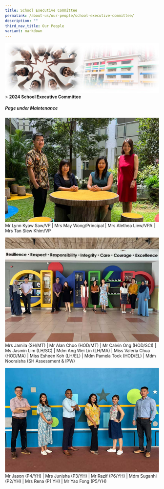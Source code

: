 ```yaml
---
title: School Executive Committee
permalink: /about-us/our-people/school-executive-committee/
description: ""
third_nav_title: Our People
variant: markdown
---
```

![Sub-banner](/images/sub%20banner.jpg)
&gt; **2024 School Executive Committee**

##### **Page under Maintenance**
![School Leaders](/images/About%20Us/EXCO/SLs.jpg)
Mr Lynn Kyaw Saw/VP | Mrs May Wong/Principal | Mrs Alethea Liew/VPA | Mrs Tan Siew Khim/VP

![IP Heads](/images/About%20Us/EXCO/IP_Heads.jpg)
Mrs Jamila (SH/MT) | Mr Alan Choo (HOD/MT) | Mr Calvin Ong (HOD/SCI) | Ms Jasmin Lim (LH/SC) | Mdm Ang Wei Lin (LH/MA) | Miss Valeria Chua (HOD/MA) | Miss Esheen Koh (LH/EL) | Mdm Pamela Tock (HOD/EL) | Mdm Nooraisha (SH Assessment & IPW)

![Year Head](/images/About%20Us/EXCO/YH.jpg)
Mr Jason (P4/YH) | Mrs Junisha (P3/YH) | Mr Razif (P6/YH) | Mdm Suganhi (P2/YH) | Mrs Rena (P1 YH) | Mr Yao Fong (P5/YH)